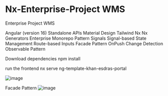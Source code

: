 # Nx-Enterprise-Project WMS 
Enterprise Project WMS

Angular (version 16)
Standalone APIs
Material Design
Tailwind
Nx
Nx Generators
Enterprise Monorepo Pattern
Signals
Signal-based State Management
Route-based Inputs
Facade Pattern
OnPush Change Detection
Observable Pattern

Download dependencies
npm install

run the frontend
nx serve ng-template-khan-esdras-portal


![image](https://github.com/EsdrasSantosDV/Nx-Enterprise-Project/assets/110314802/f16d4f4b-ca4a-4bca-8df7-65b8410fcd9b)

Facade Pattern
![image](https://github.com/EsdrasSantosDV/Nx-Enterprise-Project/assets/110314802/c206dc4d-d07e-4154-b078-50abfe1ed1d7)
